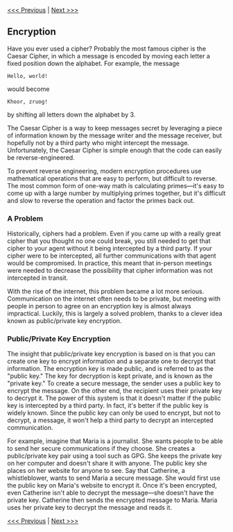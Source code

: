 [<<< Previous](os.md) | [Next >>>](gpg.md)

## Encryption

Have you ever used a cipher? Probably the most famous cipher is the Caesar Cipher, in which a message is encoded by moving each letter a fixed position down the alphabet. For example, the message

    Hello, world!
	
would become

    Khoor, zruog!
	
by shifting all letters down the alphabet by 3.

The Caesar Cipher is a way to keep messages secret by leveraging a piece of information known by the message writer and the message receiver, but hopefully not by a third party who might intercept the message. Unfortunately, the Caesar Cipher is simple enough that the code can easily be reverse-engineered.

To prevent reverse engineering, modern encryption procedures use mathematical operations that are easy to perform, but difficult to reverse. The most common form of one-way math is calculating primes—it's easy to come up with a large number by multiplying primes together, but it's difficult and slow to reverse the operation and factor the primes back out.

### A Problem

Historically, ciphers had a problem. Even if you came up with a really great cipher that you thought no one could break, you still needed to get that cipher to your agent without it being intercepted by a third party. If your cipher were to be intercepted, all further communications with that agent would be compromised. In practice, this meant that in-person meetings were needed to decrease the possibility that cipher information was not intercepted in transit.

With the rise of the internet, this problem became a lot more serious. Communication on the internet often needs to be private, but meeting with people in person to agree on an encryption key is almost always impractical. Luckily, this is largely a solved problem, thanks to a clever idea known as public/private key encryption.

### Public/Private Key Encryption

The insight that public/private key encryption is based on is that you can create one key to encrypt information and a separate one to decrypt that information. The encryption key is made public, and is referred to as the "public key." The key for decryption is kept private, and is known as the "private key." To create a secure message, the sender uses a public key to encrypt the message. On the other end, the recipient uses their private key to decrypt it. The power of this system is that it doesn't matter if the public key is intercepted by a third party. In fact, it's better if the public key is widely known. Since the public key can only be used to encrypt, but not to decrypt, a message, it won't help a third party to decrypt an intercepted communication.

For example, imagine that Maria is a journalist. She wants people to be able to send her secure communications if they choose. She creates a public/private key pair using a tool such as GPG. She keeps the private key on her computer and doesn't share it with anyone. The public key she places on her website for anyone to see. Say that Catherine, a whistleblower, wants to send Maria a secure message. She would first use the public key on Maria's website to encrypt it. Once it's been encrypted, even Catherine isn't able to decrypt the message—she doesn't have the private key. Catherine then sends the encrypted message to Maria. Maria uses her private key to decrypt the message and reads it.

[<<< Previous](os.md) | [Next >>>](gpg.md)
